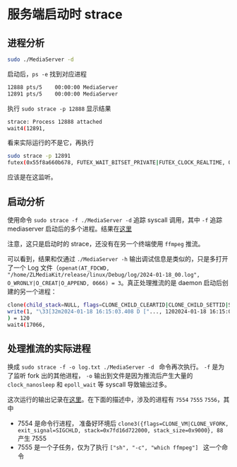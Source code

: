 # 服务端启动时 strace 

## 进程分析

```bash
sudo ./MediaServer -d 
```
启动后，`ps -e` 找到对应进程

```bash
12888 pts/5    00:00:00 MediaServer
12891 pts/5    00:00:00 MediaServer
```

执行 `sudo strace -p 12888` 显示结果

```bash
strace: Process 12888 attached
wait4(12891,
```

看来实际运行的不是它，再执行

```bash
sudo strace -p 12891
futex(0x55f8a660b678, FUTEX_WAIT_BITSET_PRIVATE|FUTEX_CLOCK_REALTIME, 0, NULL, FUTEX_BITSET_MATCH_ANY
```

应该是在这监听。

## 启动分析

使用命令 `sudo strace -f ./MediaServer -d` 追踪 syscall 调用，其中 `-f` 追踪 mediaserver 启动后的多个进程。结果在[这里](server_strace_boot.txt)

注意，这只是启动时的 strace，还没有在另一个终端使用 `ffmpeg` 推流。

可以看到，结果和仅通过 `./MediaServer -h` 输出调试信息是类似的，只是多打开了一个 Log 文件（`openat(AT_FDCWD, "/home/ZLMediaKit/release/linux/Debug/log/2024-01-18_00.log", O_WRONLY|O_CREAT|O_APPEND, 0666) = 3`。真正处理推流的是 daemon 启动后创建的另一个进程：

```bash
clone(child_stack=NULL, flags=CLONE_CHILD_CLEARTID|CLONE_CHILD_SETTID|SIGCHLD, child_tidptr=0x7fa79f08ca50) = 17066
write(1, "\33[32m2024-01-18 16:15:03.408 D ["..., 1202024-01-18 16:15:03.408 D [MediaServer] [17063-MediaServer] System.cpp:133 startDaemon | 启动子进程:17066
) = 120
wait4(17066,
```

## 处理推流的实际进程

换成 `sudo strace -f -o log.txt ./MediaServer -d ` 命令再次执行。 `-f` 是为了监听 fork 出的其他进程， `-o` 输出到文件是因为推流后产生大量的 `clock_nanosleep` 和 `epoll_wait` 等 syscall 导致输出过多。

这次运行的输出记录在[这里](server_fork_log.txt)。在下面的描述中，涉及的进程有 `7554` `7555` `7556`，其中

- 7554 是命令行进程， 准备好环境后 `clone3({flags=CLONE_VM|CLONE_VFORK, exit_signal=SIGCHLD, stack=0x7fd16d722000, stack_size=0x9000}, 88` 产生 7555
- 7555 是一个子任务，仅为了执行 `["sh", "-c", "which ffmpeg"] ` 这一个命令